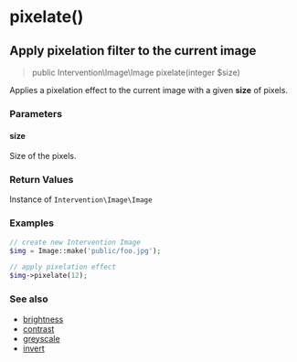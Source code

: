 # pixelate()
## Apply pixelation filter to the current image

> public Intervention\Image\Image pixelate(integer $size)

Applies a pixelation effect to the current image with a given **size** of pixels.

### Parameters

#### size
Size of the pixels.

### Return Values
Instance of `Intervention\Image\Image`

### Examples

```php
// create new Intervention Image
$img = Image::make('public/foo.jpg');

// apply pixelation effect
$img->pixelate(12);
```

### See also

- [brightness](/v2/api/brightness)
- [contrast](/v2/api/contrast)
- [greyscale](/v2/api/greyscale)
- [invert](/v2/api/invert)
